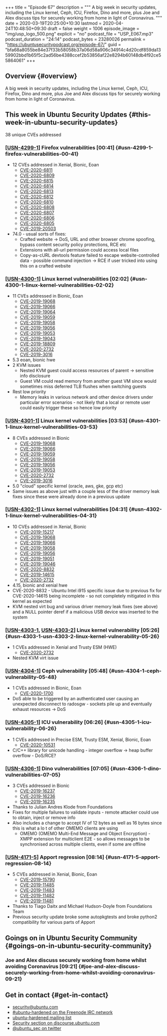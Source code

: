 +++
title = "Episode 67"
description = """
  A big week in security updates, including the Linux kernel, Ceph, ICU,
  Firefox, Dino and more, plus Joe and Alex discuss tips for securely working
  from home in light of Coronavirus.
  """
date = 2020-03-19T20:25:00+10:30
lastmod = 2020-04-24T10:48:50+09:30
draft = false
weight = 1006
episode_image = "img/usp_logo_500.png"
explicit = "no"
podcast_file = "USP_E067.mp3"
podcast_duration = "24:14"
podcast_bytes = 23280026
permalink = "https://ubuntusecuritypodcast.org/episode-67/"
guid = "bfa68a8055be84e37f33b58058b37a06d58a906c34914c4d20cdf859da1359902bbd1b65f5c2ad56be4388ccef2b53856af22e8294b60148db4f92ce55864061"
+++

## Overview {#overview}

A big week in security updates, including the Linux kernel, Ceph, ICU,
Firefox, Dino and more, plus Joe and Alex discuss tips for securely working
from home in light of Coronavirus.


## This week in Ubuntu Security Updates {#this-week-in-ubuntu-security-updates}

38 unique CVEs addressed


### [[USN-4299-1](https://usn.ubuntu.com/4299-1/)] Firefox vulnerabilities [00:41] {#usn-4299-1-firefox-vulnerabilities-00-41}

-   12 CVEs addressed in Xenial, Bionic, Eoan
    -   [CVE-2020-6811](https://people.canonical.com/~ubuntu-security/cve/CVE-2020-6811) <!-- medium -->
    -   [CVE-2020-6809](https://people.canonical.com/~ubuntu-security/cve/CVE-2020-6809) <!-- medium -->
    -   [CVE-2020-6815](https://people.canonical.com/~ubuntu-security/cve/CVE-2020-6815) <!-- medium -->
    -   [CVE-2020-6814](https://people.canonical.com/~ubuntu-security/cve/CVE-2020-6814) <!-- medium -->
    -   [CVE-2020-6813](https://people.canonical.com/~ubuntu-security/cve/CVE-2020-6813) <!-- low -->
    -   [CVE-2020-6812](https://people.canonical.com/~ubuntu-security/cve/CVE-2020-6812) <!-- low -->
    -   [CVE-2020-6810](https://people.canonical.com/~ubuntu-security/cve/CVE-2020-6810) <!-- medium -->
    -   [CVE-2020-6808](https://people.canonical.com/~ubuntu-security/cve/CVE-2020-6808) <!-- medium -->
    -   [CVE-2020-6807](https://people.canonical.com/~ubuntu-security/cve/CVE-2020-6807) <!-- medium -->
    -   [CVE-2020-6806](https://people.canonical.com/~ubuntu-security/cve/CVE-2020-6806) <!-- medium -->
    -   [CVE-2020-6805](https://people.canonical.com/~ubuntu-security/cve/CVE-2020-6805) <!-- medium -->
    -   [CVE-2019-20503](https://people.canonical.com/~ubuntu-security/cve/CVE-2019-20503) <!-- medium -->
-   74.0 - usual sorts of fixes:
    -   Crafted website -> DoS, URL and other browser chrome spoofing, bypass
        content security policy protections, RCE etc
    -   Extensions with all-url permission could access local files
    -   Copy-as-cURL devtools feature failed to escape website-controlled
        data - possible command injection -> RCE if user tricked into using
        this on a crafted website


### [[USN-4300-1](https://usn.ubuntu.com/4300-1/)] Linux kernel vulnerabilities [02:02] {#usn-4300-1-linux-kernel-vulnerabilities-02-02}

-   11 CVEs addressed in Bionic, Eoan
    -   [CVE-2019-19068](https://people.canonical.com/~ubuntu-security/cve/CVE-2019-19068) <!-- low -->
    -   [CVE-2019-19066](https://people.canonical.com/~ubuntu-security/cve/CVE-2019-19066) <!-- low -->
    -   [CVE-2019-19064](https://people.canonical.com/~ubuntu-security/cve/CVE-2019-19064) <!-- low -->
    -   [CVE-2019-19059](https://people.canonical.com/~ubuntu-security/cve/CVE-2019-19059) <!-- low -->
    -   [CVE-2019-19058](https://people.canonical.com/~ubuntu-security/cve/CVE-2019-19058) <!-- low -->
    -   [CVE-2019-19056](https://people.canonical.com/~ubuntu-security/cve/CVE-2019-19056) <!-- low -->
    -   [CVE-2019-19053](https://people.canonical.com/~ubuntu-security/cve/CVE-2019-19053) <!-- low -->
    -   [CVE-2019-19043](https://people.canonical.com/~ubuntu-security/cve/CVE-2019-19043) <!-- low -->
    -   [CVE-2019-18809](https://people.canonical.com/~ubuntu-security/cve/CVE-2019-18809) <!-- low -->
    -   [CVE-2020-2732](https://people.canonical.com/~ubuntu-security/cve/CVE-2020-2732) <!-- medium -->
    -   [CVE-2019-3016](https://people.canonical.com/~ubuntu-security/cve/CVE-2019-3016) <!-- medium -->
-   5.3 eoan, bionic hwe
-   2 KVM issues
    -   Nested KVM guest could access resources of parent -> sensitive info
        disclosure
    -   Guest VM could read memory from another guest VM since would sometimes
        miss deferred TLB flushes when switching guests
-   Rest low priority
    -   Memory leaks in various network and other device drivers under
        particular error scenarios - not likely that a local or remote user
        could easily trigger these so hence low priority


### [[USN-4301-1](https://usn.ubuntu.com/4301-1/)] Linux kernel vulnerabilities [03:53] {#usn-4301-1-linux-kernel-vulnerabilities-03-53}

-   8 CVEs addressed in Bionic
    -   [CVE-2019-19068](https://people.canonical.com/~ubuntu-security/cve/CVE-2019-19068) <!-- low -->
    -   [CVE-2019-19066](https://people.canonical.com/~ubuntu-security/cve/CVE-2019-19066) <!-- low -->
    -   [CVE-2019-19059](https://people.canonical.com/~ubuntu-security/cve/CVE-2019-19059) <!-- low -->
    -   [CVE-2019-19058](https://people.canonical.com/~ubuntu-security/cve/CVE-2019-19058) <!-- low -->
    -   [CVE-2019-19056](https://people.canonical.com/~ubuntu-security/cve/CVE-2019-19056) <!-- low -->
    -   [CVE-2019-19053](https://people.canonical.com/~ubuntu-security/cve/CVE-2019-19053) <!-- low -->
    -   [CVE-2020-2732](https://people.canonical.com/~ubuntu-security/cve/CVE-2020-2732) <!-- medium -->
    -   [CVE-2019-3016](https://people.canonical.com/~ubuntu-security/cve/CVE-2019-3016) <!-- medium -->
-   5.0 "cloud" specific kernel (oracle, aws, gke, gcp etc)
-   Same issues as above just with a couple less of the driver memory leak
    fixes since these were already done in a previous update


### [[USN-4302-1](https://usn.ubuntu.com/4302-1/)] Linux kernel vulnerabilities [04:31] {#usn-4302-1-linux-kernel-vulnerabilities-04-31}

-   10 CVEs addressed in Xenial, Bionic
    -   [CVE-2019-15217](https://people.canonical.com/~ubuntu-security/cve/CVE-2019-15217) <!-- negligible -->
    -   [CVE-2019-19068](https://people.canonical.com/~ubuntu-security/cve/CVE-2019-19068) <!-- low -->
    -   [CVE-2019-19066](https://people.canonical.com/~ubuntu-security/cve/CVE-2019-19066) <!-- low -->
    -   [CVE-2019-19058](https://people.canonical.com/~ubuntu-security/cve/CVE-2019-19058) <!-- low -->
    -   [CVE-2019-19056](https://people.canonical.com/~ubuntu-security/cve/CVE-2019-19056) <!-- low -->
    -   [CVE-2019-19051](https://people.canonical.com/~ubuntu-security/cve/CVE-2019-19051) <!-- low -->
    -   [CVE-2019-19046](https://people.canonical.com/~ubuntu-security/cve/CVE-2019-19046) <!-- low -->
    -   [CVE-2020-8832](https://people.canonical.com/~ubuntu-security/cve/CVE-2020-8832) <!-- medium -->
    -   [CVE-2019-14615](https://people.canonical.com/~ubuntu-security/cve/CVE-2019-14615) <!-- medium -->
    -   [CVE-2020-2732](https://people.canonical.com/~ubuntu-security/cve/CVE-2020-2732) <!-- medium -->
-   4.15, bionic and xenial hwe
-   CVE-2020-8832 - Ubuntu Intel i915 specific issue due to previous fix for
    CVE-2020-14615 being incomplete - so not completely mitigated in this
    kernel as expected
-   KVM nested virt bug and various driver memory leak fixes (see above) and
    a NULL pointer deref if a malicious USB device was inserted to the system


### [[USN-4303-1](https://usn.ubuntu.com/4303-1/), [USN-4303-2](https://usn.ubuntu.com/4303-2/)] Linux kernel vulnerability [05:26] {#usn-4303-1-usn-4303-2-linux-kernel-vulnerability-05-26}

-   1 CVEs addressed in Xenial and Trusty ESM (HWE)
    -   [CVE-2020-2732](https://people.canonical.com/~ubuntu-security/cve/CVE-2020-2732) <!-- medium -->
-   Nested KVM virt issue


### [[USN-4304-1](https://usn.ubuntu.com/4304-1/)] Ceph vulnerability [05:48] {#usn-4304-1-ceph-vulnerability-05-48}

-   1 CVEs addressed in Bionic, Eoan
    -   [CVE-2020-1700](https://people.canonical.com/~ubuntu-security/cve/CVE-2020-1700) <!-- medium -->
-   DoS able to be triggered by an authenticated user causing an unexpected
    disconnect to radosgw - sockets pile up and eventually exhaust resources
    -> DoS


### [[USN-4305-1](https://usn.ubuntu.com/4305-1/)] ICU vulnerability [06:26] {#usn-4305-1-icu-vulnerability-06-26}

-   1 CVEs addressed in Precise ESM, Trusty ESM, Xenial, Bionic, Eoan
    -   [CVE-2020-10531](https://people.canonical.com/~ubuntu-security/cve/CVE-2020-10531) <!-- medium -->
-   C/C++ library for unicode handling - integer overflow -> heap buffer
    overflow - DoS/RCE?


### [[USN-4306-1](https://usn.ubuntu.com/4306-1/)] Dino vulnerabilities [07:05] {#usn-4306-1-dino-vulnerabilities-07-05}

-   3 CVEs addressed in Bionic
    -   [CVE-2019-16237](https://people.canonical.com/~ubuntu-security/cve/CVE-2019-16237) <!-- medium -->
    -   [CVE-2019-16236](https://people.canonical.com/~ubuntu-security/cve/CVE-2019-16236) <!-- medium -->
    -   [CVE-2019-16235](https://people.canonical.com/~ubuntu-security/cve/CVE-2019-16235) <!-- medium -->
-   Thanks to Julian Andres Klode from Foundations
-   Fixes for multiple failures to validate inputs - remote attacker could
    use to obtain, inject or remove info
-   Also includes a change to accept IV of 12 bytes as well as 16 bytes since
    this is what a lo t of other OMEMO clients are using
    -   OMEMO (OMEMO Multi-End Message and Object Encryption) - XMPP extension
        for multiclient E2E - so allows messages to be synchronised across
        multiple clients, even if some are offline


### [[USN-4171-5](https://usn.ubuntu.com/4171-5/)] Apport regression [08:14] {#usn-4171-5-apport-regression-08-14}

-   5 CVEs addressed in Xenial, Bionic, Eoan
    -   [CVE-2019-15790](https://people.canonical.com/~ubuntu-security/cve/CVE-2019-15790) <!-- medium -->
    -   [CVE-2019-11485](https://people.canonical.com/~ubuntu-security/cve/CVE-2019-11485) <!-- medium -->
    -   [CVE-2019-11483](https://people.canonical.com/~ubuntu-security/cve/CVE-2019-11483) <!-- medium -->
    -   [CVE-2019-11482](https://people.canonical.com/~ubuntu-security/cve/CVE-2019-11482) <!-- medium -->
    -   [CVE-2019-11481](https://people.canonical.com/~ubuntu-security/cve/CVE-2019-11481) <!-- low -->
-   Thanks to Tiago Daitx and Michael Hudson-Doyle from Foundations Team
-   Previous security update broke some autopkgtests and broke python2
    compatibility for various parts of Apport


## Goings on in Ubuntu Security Community {#goings-on-in-ubuntu-security-community}


### Joe and Alex discuss securely working from home whilst avoiding Coronavirus [09:21] {#joe-and-alex-discuss-securely-working-from-home-whilst-avoiding-coronavirus-09-21}


## Get in contact {#get-in-contact}

-   [security@ubuntu.com](mailto:security@ubuntu.com)
-   [#ubuntu-hardened on the Freenode IRC network](http://webchat.freenode.net/#ubuntu-hardened)
-   [ubuntu-hardened mailing list](https://lists.ubuntu.com/mailman/listinfo/ubuntu-hardened)
-   [Security section on discourse.ubuntu.com](https://discourse.ubuntu.com/c/security)
-   [@ubuntu\_sec on twitter](https://twitter.com/ubuntu%5Fsec)